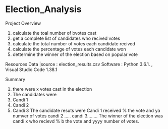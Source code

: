 # Election_Analysis
Project Overview 
1. calculate the toal number of bvotes cast
2. get a complete list of candidates who recived votes 
3. calculate the total number of votes each candidate recived
4. calculate the percentage of votes each candidate won
5. dettermine the winner of the election based on popular vote

Resources 
Data |source : election_results.csv
Software : Python 3.6.1. , Visual Studio Code 1.38.1

Summary
1. there were x votes cast in the election
2. The candidates were
3. Candi 1
4. Candi 2
5. Candi 3
The candidate resuts were 
 Candi 1 received % the vote and ya numver of votes 
 candi 2 .....
 candi 3........
 The winner of the election was 
 candi x who recievd % b the vote and yyyy number of votes.
 
